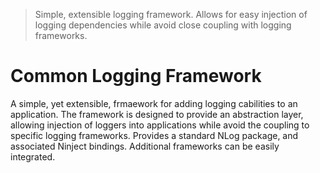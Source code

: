 > Simple, extensible logging framework.  Allows for easy injection of logging dependencies while avoid close coupling with logging frameworks.
# Common Logging Framework
A simple, yet extensible, frmaework for adding logging cabilities to an application.  The framework is designed to provide an abstraction layer, allowing injection of loggers into applications while avoid the coupling to specific logging frameworks.
Provides a standard NLog package, and associated Ninject bindings.  Additional frameworks can be easily integrated.
